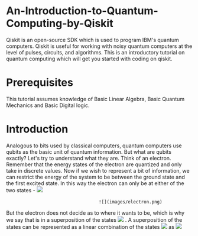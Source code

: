 # An-Introduction-to-Quantum-Computing-by-Qiskit
Qiskit is an open-source SDK which is used to program IBM's quantum computers. Qiskit is useful for working with noisy quantum computers at the level of pulses, circuits, and algorithms. This is an introductory tutorial on quantum computing which will get you started with coding on qiskit.


# Prerequisites
This tutorial assumes knowledge of Basic Linear Algebra, Basic Quantum Mechanics and Basic Digital logic.

# Introduction
Analogous to bits used by classical computers, quantum computers use qubits as the basic unit of quantum information. But what are qubits exactly? Let's try to understand what they are. Think of an electron. Remember that the energy states of the electron are quantized and only take in discrete values. Now if we wish to represent a bit of information, we can restrict the energy of the system to be between the ground state and the first excited state. In this way the electron can only be at either of the two states - <img src="https://render.githubusercontent.com/render/math?math=\large|0> or \ |1>"> 

                                       ![](images/electron.png)

But the electron does not decide as to where it wants to be, which is why we say that is in a superposition of the states <img src="https://render.githubusercontent.com/render/math?math=\large|0> and \ |1>"> . A superposition of the states can be represented as a linear combination of the states <img src="https://render.githubusercontent.com/render/math?math=\large|0> and \ |1>"> as <img src="https://render.githubusercontent.com/render/math?math=\large\alpha|0> %2B\beta|1>">
